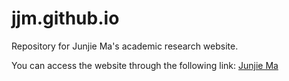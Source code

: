 # jjm.github.io
Repository for Junjie Ma's academic research website.

You can access the website through the following link: <a href="(https://jjm-labs.github.io/JunjieMa.github.io/)" target="_blank">Junjie Ma</a>
